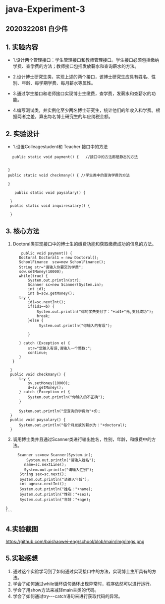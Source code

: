 # java-Experiment-3
## 2020322081    白少伟
## 1. 实验内容
+ 1.设计两个管理接口：学生管理接口和教师管理接口。学生接口必须包括缴纳学费、查学费的方法；教师接口包括发放薪水和查询薪水的方法。

+ 2.设计博士研究生类，实现上述的两个接口，该博士研究生应具有姓名、性别、年龄、每学期学费、每月薪水等属性。    

+ 3.通过学生接口和老师接口实现博士生缴费，查学费，发薪水和查薪水的功能。

+ 4.编写测试类，并实例化至少两名博士研究生，统计他们的年收入和学费。根据两者之差，算出每名博士研究生的年应纳税金额。
## 2. 实验设计

+ 1.设置Colleagestudent和 Teacher 接口中的方法
```
   public static void payment() {   //接口中的方法都是静态的方法	 
 

 }
 public static void checkmany() { //学生类中的查询学费的方法
	
 }
	
	public static void paysalary() {
	
  }
  public static void inquiresalary() {
	
  }
```
 ## 3. 核心方法
 
 1. Doctoral类实现接口中的博士生的缴费功能和获取缴费成功的信息的方法。
  
  ```
         public void payment() {
		Doctoral Doctoral1 = new Doctoral();
		SchoolFinance  scw=new SchoolFinance();
		String str="请输入你要交的学费";
		scw.setMoney(10000);
		while(true) {
			System.out.println(str);
			Scanner sc=new Scanner(System.in);
			int id1;
			int b=scw.getMoney();
    	try {
    		id1=sc.nextInt();
    		if(id1==b) {
    			System.out.println("你的学费支付了："+id1+"元,支付成功");
         		break;
    		}else {
    			 System.out.println("你输入的有误");
    			 
    		}
     		
		} catch (Exception e) {
			str="您输入有误,请输入一个整数:";
			continue;
		} 	
     }
		
	}
	public void checkmany() {
		try {
			sv.setMoney(10000);
			d=sv.getMoney();
		} catch (Exception e) {
			System.out.println("你输入的不正确");
		}
		
		System.out.println("您查询的学费为"+d);
	}
	public void paysalary() {
		System.out.println("每个月发放的薪水为："+doctoral);
	}
  
  ```
  2. 调用博士类并且通过Scanner类进行输出姓名，性别，年龄，和缴费中的方法。
      ```
        Scanner sc=new Scanner(System.in);
		    System.out.println("请输入姓名");
		   name=sc.nextLine();
		   System.out.println("请输入性别");
	     String sex=sc.next();
	     System.out.println("请输入年龄");
	     int age=sc.nextInt();
	     System.out.println("姓名："+name);
	     System.out.println("性别："+sex);
	     System.out.println("年龄："+age);
	}
	```
   
  ## 4.实验截图
  https://github.com/baishaowei-eng/school/blob/main/img/imgs.png
  ## 5.实验感想

  1. 通过这个实验学习到了如何通过实现接口中的方法，实现博士生所具有的方法。
  2. 学会了如何通过while循环语句循环出现异常时，程序依然可以进行运行。
  3. 学会了用show方法来减轻main主类的代码。
  4. 学会了如何通过try---catch语句来进行获取代码的异常。
